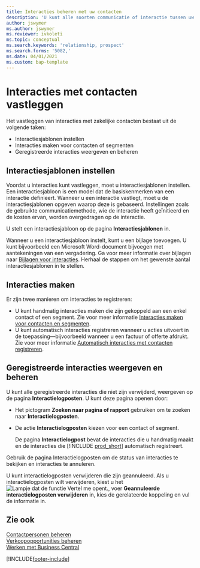 ```yaml
---
title: Interacties beheren met uw contacten
description: 'U kunt alle soorten communicatie of interactie tussen uw bedrijf en uw contacten beheren. Bijvoorbeeld brieven, telefoongesprekken, vergaderingen, enzovoort.'
author: jswymer
ms.author: jswymer
ms.reviewer: ivkoleti
ms.topic: conceptual
ms.search.keywords: 'relationship, prospect'
ms.search.forms: '5082,'
ms.date: 04/01/2021
ms.custom: bap-template
---
```

# Interacties met contacten vastleggen

Het vastleggen van interacties met zakelijke contacten bestaat uit de volgende taken:

* Interactiesjablonen instellen  
* Interacties maken voor contacten of segmenten  
* Geregistreerde interacties weergeven en beheren  

## Interactiesjablonen instellen

Voordat u interacties kunt vastleggen, moet u interactiesjablonen instellen. Een interactiesjabloon is een model dat de basiskenmerken van een interactie definieert. Wanneer u een interactie vastlegt, moet u de interactiesjablonen opgeven waarop deze is gebaseerd. Instellingen zoals de gebruikte communicatiemethode, wie de interactie heeft geïnitieerd en de kosten ervan, worden overgedragen op de interactie.

U stelt een interactiesjabloon op de pagina **Interactiesjablonen** in.

Wanneer u een interactiesjabloon instelt, kunt u een bijlage toevoegen. U kunt bijvoorbeeld een Microsoft Word-document bijvoegen met aantekeningen van een vergadering. Ga voor meer informatie over bijlagen naar [Bijlagen voor interacties](marketing-interaction-attachments.md). Herhaal de stappen om het gewenste aantal interactiesjablonen in te stellen.  

## Interacties maken

Er zijn twee manieren om interacties te registreren:

* U kunt handmatig  interacties maken die zijn gekoppeld aan een enkel contact of een segment. Zie voor meer informatie [Interacties maken voor contacten en segmenten](marketing-how-create-interactions.md).  
* U kunt automatisch interacties registreren wanneer u acties uitvoert in de toepassing—bijvoorbeeld wanneer u een factuur of offerte afdrukt. Zie voor meer informatie [Automatisch interacties met contacten registreren](marketing-auto-record-interactions.md).

## Geregistreerde interacties weergeven en beheren

U kunt alle geregistreerde interacties die niet zijn verwijderd, weergeven op de pagina **Interactielogposten**. U kunt deze pagina openen door:

* Het pictogram **Zoeken naar pagina of rapport** gebruiken om te zoeken naar **Interactielogposten**.
* De actie **Interactielogposten** kiezen voor een contact of segment.

  De pagina **Interactielogpost** bevat de interacties die u handmatig maakt en de interacties die [!INCLUDE [prod_short](includes/prod_short.md)] automatisch registreert.

Gebruik de pagina Interactielogposten om de status van interacties te bekijken en interacties te annuleren.

U kunt interactielogposten verwijderen die zijn geannuleerd. Als u interactielogposten wilt verwijderen, kiest u het ![Lampje dat de functie Vertel me opent.](media/ui-search/search_small.png "Vertel me wat u wilt doen"), voer **Geannuleerde interactielogposten verwijderen** in, kies de gerelateerde koppeling en vul de informatie in.

## Zie ook

[Contactpersonen beheren](marketing-contacts.md)  
[Verkoopopportunities beheren](marketing-manage-sales-opportunities.md)  
[Werken met Business Central](ui-work-product.md)  


[!INCLUDE[footer-include](includes/footer-banner.md)]
